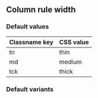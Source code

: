## Column rule width


<!-- <values.columnRuleWidth> -->
### Default values
|Classname key|CSS value|
|-------------|---------|
|tn           |thin     |
|md           |medium   |
|tck          |thick    |

<!-- </values.columnRuleWidth> -->

<!-- <variants.columnRuleWidth> -->
### Default variants

<!-- </variants.columnRuleWidth> -->